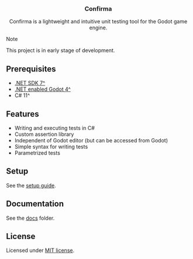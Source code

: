 <div align="center">
	<!-- <img src="./addons/confirma/docs/assets/confirma_icon_baner.png" /> -->
	<h3>Confirma</h1>
	<p>Confirma is a lightweight and intuitive unit testing tool for the Godot game engine.</p>
</div>

> [!NOTE]
> This project is in early stage of development.

## Prerequisites

-   [.NET SDK 7^](https://dotnet.microsoft.com/en-us/download)
-   [.NET enabled Godot 4^](https://godotengine.org/download)
-   C# 11^

## Features

-   Writing and executing tests in C#
-   Custom assertion library
-   Independent of Godot editor (but can be accessed from Godot)
-   Simple syntax for writing tests
-   Parametrized tests

## Setup

See the [setup guide](./addons/confirma/docs/SETUP.md).

## Documentation

See the [docs](./addons/confirma/docs/) folder.

## License

Licensed under [MIT license](./LICENSE).

